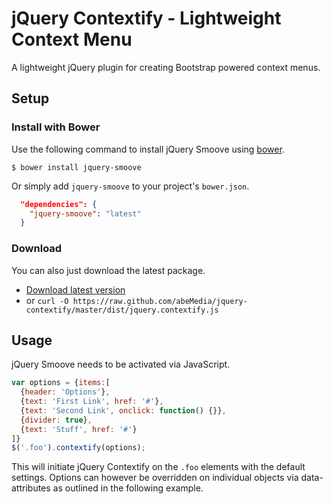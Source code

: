 # jQuery Contextify - Lightweight Context Menu

A lightweight jQuery plugin for creating Bootstrap powered context menus.

## Setup

### Install with Bower 

Use the following command to install jQuery Smoove using [bower](https://github.com/twitter/bower).

```
$ bower install jquery-smoove
```

Or simply add `jquery-smoove` to your project's `bower.json`.

``` json
  "dependencies": {
    "jquery-smoove": "latest"
  }
```

### Download 

You can also just download the latest package.

- [Download latest version](https://github.com/abeMedia/jquery-contextify/archive/master.zip)
- or `curl -O https://raw.github.com/abeMedia/jquery-contextify/master/dist/jquery.contextify.js`


## Usage

jQuery Smoove needs to be activated via JavaScript.

```javascript
var options = {items:[
  {header: 'Options'},
  {text: 'First Link', href: '#'},
  {text: 'Second Link', onclick: function() {}},
  {divider: true},
  {text: 'Stuff', href: '#'}
]}
$('.foo').contextify(options);
```
This will initiate jQuery Contextify on the `.foo` elements with the default settings. Options can however be overridden on individual objects via data-attributes as outlined in the following example.
